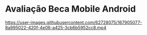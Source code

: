 # Avaliação Beca Mobile Android




https://user-images.githubusercontent.com/62728075/167905077-8a995022-420f-4e06-a425-3cb6b5952cc8.mp4

